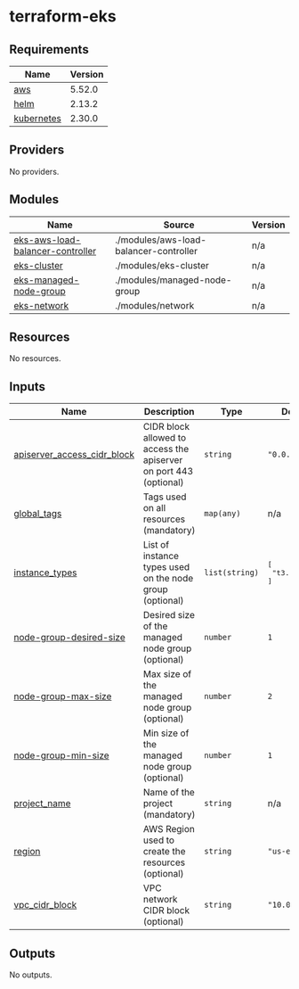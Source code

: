 # terraform-eks
<!-- BEGIN_TF_DOCS -->
## Requirements

| Name | Version |
|------|---------|
| <a name="requirement_aws"></a> [aws](#requirement\_aws) | 5.52.0 |
| <a name="requirement_helm"></a> [helm](#requirement\_helm) | 2.13.2 |
| <a name="requirement_kubernetes"></a> [kubernetes](#requirement\_kubernetes) | 2.30.0 |

## Providers

No providers.

## Modules

| Name | Source | Version |
|------|--------|---------|
| <a name="module_eks-aws-load-balancer-controller"></a> [eks-aws-load-balancer-controller](#module\_eks-aws-load-balancer-controller) | ./modules/aws-load-balancer-controller | n/a |
| <a name="module_eks-cluster"></a> [eks-cluster](#module\_eks-cluster) | ./modules/eks-cluster | n/a |
| <a name="module_eks-managed-node-group"></a> [eks-managed-node-group](#module\_eks-managed-node-group) | ./modules/managed-node-group | n/a |
| <a name="module_eks-network"></a> [eks-network](#module\_eks-network) | ./modules/network | n/a |

## Resources

No resources.

## Inputs

| Name | Description | Type | Default | Required |
|------|-------------|------|---------|:--------:|
| <a name="input_apiserver_access_cidr_block"></a> [apiserver\_access\_cidr\_block](#input\_apiserver\_access\_cidr\_block) | CIDR block allowed to access the apiserver on port 443 (optional) | `string` | `"0.0.0.0/0"` | no |
| <a name="input_global_tags"></a> [global\_tags](#input\_global\_tags) | Tags used on all resources (mandatory) | `map(any)` | n/a | yes |
| <a name="input_instance_types"></a> [instance\_types](#input\_instance\_types) | List of instance types used on the node group (optional) | `list(string)` | <pre>[<br>  "t3.medium"<br>]</pre> | no |
| <a name="input_node-group-desired-size"></a> [node-group-desired-size](#input\_node-group-desired-size) | Desired size of the managed node group (optional) | `number` | `1` | no |
| <a name="input_node-group-max-size"></a> [node-group-max-size](#input\_node-group-max-size) | Max size of the managed node group (optional) | `number` | `2` | no |
| <a name="input_node-group-min-size"></a> [node-group-min-size](#input\_node-group-min-size) | Min size of the managed node group (optional) | `number` | `1` | no |
| <a name="input_project_name"></a> [project\_name](#input\_project\_name) | Name of the project (mandatory) | `string` | n/a | yes |
| <a name="input_region"></a> [region](#input\_region) | AWS Region used to create the resources (optional) | `string` | `"us-east-1"` | no |
| <a name="input_vpc_cidr_block"></a> [vpc\_cidr\_block](#input\_vpc\_cidr\_block) | VPC network CIDR block (optional) | `string` | `"10.0.0.0/16"` | no |

## Outputs

No outputs.
<!-- END_TF_DOCS -->